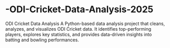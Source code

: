 # -ODI-Cricket-Data-Analysis-2025
 ODI Cricket Data Analysis A Python-based data analysis project that cleans, analyzes, and visualizes ODI Cricket data. It identifies top-performing players, explores key statistics, and provides data-driven insights into batting and bowling performances.
